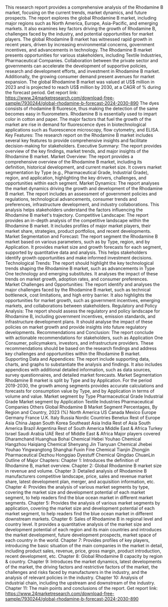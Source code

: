 This research report provides a comprehensive analysis of the Rhodamine B market, focusing on the current trends, market dynamics, and future prospects. The report explores the global Rhodamine B market, including major regions such as North America, Europe, Asia-Pacific, and emerging markets. It also examines key factors driving the growth of Rhodamine B, challenges faced by the industry, and potential opportunities for market players.
The global Rhodamine B market has witnessed rapid growth in recent years, driven by increasing environmental concerns, government incentives, and advancements in technology. The Rhodamine B market presents opportunities for various stakeholders, including Textile Industries, Pharmaceutical Companies. Collaboration between the private sector and governments can accelerate the development of supportive policies, research and development efforts, and investment in Rhodamine B market. Additionally, the growing consumer demand present avenues for market expansion.
The global Rhodamine B market was valued at US$ million in 2023 and is projected to reach US$ million by 2030, at a CAGR of % during the forecast period.
Get report link: https://www.24marketresearch.com/download-free-sample/7930244/global-rhodamine-b-forecast-2024-2030-890 
The dyes consists of rhodamine B fluoresce, thus making the detection of the same becomes easy in fluorometers. Rhodamine B is essentially used to impart color in cotton and paper. The major factors that fuel the growth of the market are rise in demand for fluorescence dyes in biotechnological applications such as fluorescence microscopy, flow cytometry, and ELISA.
Key Features:
The research report on the Rhodamine B market includes several key features to provide comprehensive insights and facilitate decision-making for stakeholders.
Executive Summary: The report provides overview of the key findings, market trends, and major insights of the Rhodamine B market.
Market Overview: The report provides a comprehensive overview of the Rhodamine B market, including its definition, historical development, and current market size. It covers market segmentation by Type (e.g., Pharmaceutical Grade, Industrial Grade), region, and application, highlighting the key drivers, challenges, and opportunities within each segment.
Market Dynamics: The report analyses the market dynamics driving the growth and development of the Rhodamine B market. The report includes an assessment of government policies and regulations, technological advancements, consumer trends and preferences, infrastructure development, and industry collaborations. This analysis helps stakeholders understand the factors influencing the Rhodamine B market's trajectory.
Competitive Landscape: The report provides an in-depth analysis of the competitive landscape within the Rhodamine B market. It includes profiles of major market players, their market share, strategies, product portfolios, and recent developments.
Market Segmentation and Forecast: The report segment the Rhodamine B market based on various parameters, such as by Type, region, and by Application. It provides market size and growth forecasts for each segment, supported by quantitative data and analysis. This helps stakeholders identify growth opportunities and make informed investment decisions.
Technological Trends: The report should highlight the key technological trends shaping the Rhodamine B market, such as advancements in Type One technology and emerging substitutes. It analyses the impact of these trends on market growth, adoption rates, and consumer preferences.
Market Challenges and Opportunities: The report identify and analyses the major challenges faced by the Rhodamine B market, such as technical bottleneck, cost limitations, and high entry barrier. It also highlights the opportunities for market growth, such as government incentives, emerging markets, and collaborations between stakeholders.
Regulatory and Policy Analysis: The report should assess the regulatory and policy landscape for Rhodamine B, including government incentives, emission standards, and infrastructure development plans. It should analyse the impact of these policies on market growth and provide insights into future regulatory developments.
Recommendations and Conclusion: The report conclude with actionable recommendations for stakeholders, such as Application One Consumer, policymakers, investors, and infrastructure providers. These recommendations should be based on the research findings and address key challenges and opportunities within the Rhodamine B market.
Supporting Data and Appendices: The report include supporting data, charts, and graphs to substantiate the analysis and findings. It also includes appendices with additional detailed information, such as data sources, survey questionnaires, and detailed market forecasts.
Market Segmentation
Rhodamine B market is split by Type and by Application. For the period 2019-2030, the growth among segments provides accurate calculations and forecasts for consumption value by Type, and by Application in terms of volume and value.
Market segment by Type
Pharmaceutical Grade
Industrial Grade
Market segment by Application
Textile Industries
Pharmaceutical Companies
Others
Global Rhodamine B Market Segment Percentages, By Region and Country, 2023 (%)
North America
US
Canada
Mexico
Europe
Germany
France
U.K.
Italy
Russia
Nordic Countries
Benelux
Rest of Europe
Asia
China
Japan
South Korea
Southeast Asia
India
Rest of Asia
South America
Brazil
Argentina
Rest of South America
Middle East & Africa
Turkey
Israel
Saudi Arabia
UAE
Rest of Middle East & Africa
Major players covered
Dharamchand
Huanghua Bohai Chemical
Hebei Youhao Chemical
Hangzhou Haiqiang Chemical
Shenyang Jin Tianyuan Chemical
Jhebei Youhao Yingwangtong
Shanghai Fuxin Fine Chemical
Tianjin Zhongjin Pharmaceutical
Dezhou Hongqiao Dyestuff Chemical
Qingdao ChuanLin
Outline of Major Chapters:
Chapter 1: Introduces the definition of Rhodamine B, market overview.
Chapter 2: Global Rhodamine B market size in revenue and volume.
Chapter 3: Detailed analysis of Rhodamine B manufacturers competitive landscape, price, sales and revenue market share, latest development plan, merger, and acquisition information, etc.
Chapter 4: Provides the analysis of various market segments by type, covering the market size and development potential of each market segment, to help readers find the blue ocean market in different market segments.
Chapter 5: Provides the analysis of various market segments by application, covering the market size and development potential of each market segment, to help readers find the blue ocean market in different downstream markets.
Chapter 6: Sales of Rhodamine B in regional level and country level. It provides a quantitative analysis of the market size and development potential of each region and its main countries and introduces the market development, future development prospects, market space of each country in the world.
Chapter 7: Provides profiles of key players, introducing the basic situation of the main companies in the market in detail, including product sales, revenue, price, gross margin, product introduction, recent development, etc.
Chapter 8: Global Rhodamine B capacity by region & country.
Chapter 9: Introduces the market dynamics, latest developments of the market, the driving factors and restrictive factors of the market, the challenges and risks faced by manufacturers in the industry, and the analysis of relevant policies in the industry.
Chapter 10: Analysis of industrial chain, including the upstream and downstream of the industry.
Chapter 11: The main points and conclusions of the report.
Get report link: https://www.24marketresearch.com/download-free-sample/7930244/global-rhodamine-b-forecast-2024-2030-890 
